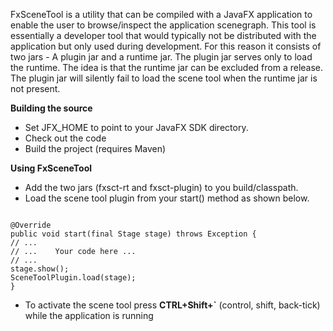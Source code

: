 FxSceneTool is a utility that can be compiled with a JavaFX application to enable the user to browse/inspect the application scenegraph. This tool is essentially a developer tool that would typically not be distributed with the application but only used during development. For this reason it consists of two jars - A plugin jar and a runtime jar. The plugin jar serves only to load the runtime. The idea is that the runtime jar can be excluded from a release. The plugin jar will silently fail to load the scene tool when the runtime jar is not present.

**Building the source**

  * Set JFX\_HOME to point to your JavaFX SDK directory.
  * Check out the code
  * Build the project (requires Maven)

**Using FxSceneTool**

  * Add the two jars (fxsct-rt and fxsct-plugin) to you build/classpath.
  * Load the scene tool plugin from your start() method as shown below.

```

@Override
public void start(final Stage stage) throws Exception {
// ...
// ...    Your code here ...
// ...
stage.show();
SceneToolPlugin.load(stage);
}
```

  * To activate the scene tool press **CTRL+Shift+`** (control, shift, back-tick) while the application is running